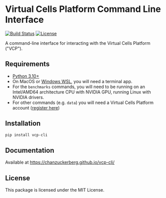 # Virtual Cells Platform Command Line Interface

[![Build Status](https://img.shields.io/badge/build-passing-brightgreen)](https://github.com/chanzuckerberg/vcp-cli/actions)
[![License](https://img.shields.io/badge/license-MIT-blue)](LICENSE)

A command-line interface for interacting with the Virtual Cells Platform ("VCP").

## Requirements

- [Python 3.10+](https://www.python.org/downloads/)
- On MacOS or [Windows WSL](https://learn.microsoft.com/en-us/windows/wsl/), you will need a terminal app.
- For the `benchmarks` commands, you will need to be running on an Intel/AMD64 architecture CPU with NVIDIA GPU, running Linux with NVIDIA drivers.
- For other commands (e.g. `data`) you will need a Virtual Cells Platform account ([register here](https://virtualcellmodels.cziscience.com/?register=true))


## Installation

```bash
pip install vcp-cli
```

## Documentation

Available at https://chanzuckerberg.github.io/vcp-cli/


## License

This package is licensed under the MIT License.